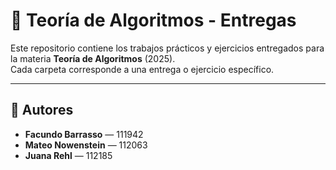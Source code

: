 # 📘 Teoría de Algoritmos - Entregas

Este repositorio contiene los trabajos prácticos y ejercicios entregados para la materia **Teoría de Algoritmos** (2025).  
Cada carpeta corresponde a una entrega o ejercicio específico.

---

## 👥 Autores

- **Facundo Barrasso** — 111942  
- **Mateo Nowenstein** — 112063  
- **Juana Rehl** — 112185
